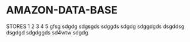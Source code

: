 # AMAZON-DATA-BASE
STORES
1
2
3
4
5
gfsg
sdgdg
sdgsgds
sdggds
sdgdg
sdggdgds
dsgddsg
dsgdgd
sdgdggds
sd4wtw
sdgdg

